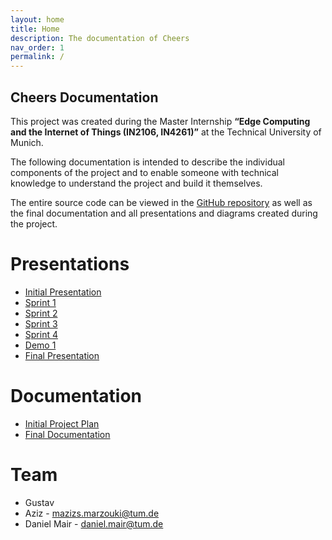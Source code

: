 ```yaml
---
layout: home
title: Home
description: The documentation of Cheers
nav_order: 1
permalink: /
---
```

## Cheers Documentation

This project was created during the Master Internship **“Edge Computing and the Internet of Things (IN2106, IN4261)”** at the Technical University of Munich. 

The following documentation is intended to describe the individual components of the project and to enable someone with technical knowledge to understand the project and build it themselves.

The entire source code can be viewed in the [GitHub repository]('https://github.com/Team-GAD') 
as well as the final documentation and all presentations and diagrams created during the project.

# Presentations

* [Initial Presentation](presentations/Initial_presentation.pdf)
* [Sprint 1](presentations/Sprint_1.pdf)
* [Sprint 2](presentations/Sprint_2.pdf)
* [Sprint 3](presentations/Sprint_3.pdf)
* [Sprint 4](presentations/Sprint_4.pdf)
* [Demo 1](presentations/Demo_1.pdf)
* [Final Presentation](presentations/Final_Demo.pdf)

# Documentation
* [Initial Project Plan](Project-Plan-Team-GAD.pdf)
* [Final Documentation](Cheers-Documentation.pdf)

# Team
* Gustav
* Aziz - mazizs.marzouki@tum.de
* Daniel Mair - daniel.mair@tum.de
